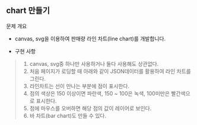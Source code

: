 chart 만들기
-
문제 개요
- canvas, svg을 이용하여 판매량 라인 차트(line chart)를 개발합니다.


- 구현 사항
> 1. canvas, svg중 하나만 사용하거나 둘다 사용해도 상관없다.
> 2. 처음 페이지가 로딩할 때 아래와 같이 JSON데이터를 활용하여 라인 차트를 그린다.
> 3. 라인차트는 선이 만나는 부분에 점이 표시한다.
> 4. 점의 색상은 150 이상이면 파란색, 150 ~ 100은 녹색, 100미만은 빨간색으로 표시한다.
> 5. 점에 마우스를 오버하면 해당 점의 값이 레이어로 보인다.
> 6. 바 차트(bar chart)도 만들 수 있다.


